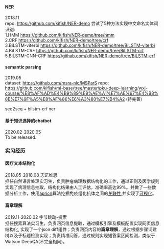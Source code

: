 #### NER
2018.11  
repo: https://github.com/kifish/NER-demo
尝试了5种方法实现中文命名实体词识别:    
1.HMM
https://github.com/kifish/NER-demo/tree/hmm  
2.CRF
https://github.com/kifish/NER-demo/tree/crf  
3.BiLSTM-viterbi
https://github.com/kifish/NER-demo/tree/BiLSTM-viterbi  
4.BiLSTM-CRF
https://github.com/kifish/NER-demo/tree/BiLSTM-crf  
5.BiLSTM-CNN-CRF
https://github.com/kifish/NER-demo/tree/BiLSTM-crf

#### semantic parsing
2019.05  
dataset: https://github.com/msra-nlc/MSParS
repo: https://github.com/kifish/ml-base/tree/master/pku-deep-learning/wxj-course/%E8%AF%AD%E4%B9%89%E8%AE%A1%E7%AE%97%E4%B8%8E%E7%9F%A5%E8%AF%86%E6%A3%80%E7%B4%A2 (待完善)

seq2seq + bilstm-crf ner

#### 基于知识选择的chatbot
2020.02-2020.05  
To be released.

### 实习经历

#### 医疗文本结构化
2018.05-2018.08                         志诺维思  
担任自然语言处理实习生，负责肿瘤病理数据结构化的工作，通过正则及医学规则实现了病理信息抽取，结构化结果由人工评估，准确率高达99%。并做了一些数据分析工作，使用[apriori](https://github.com/kifish/prac_code/blob/master/pieces/apriori.py)算法挖掘免疫组化抗体之间的[关联性](https://kifish.github.io/2018/07/24/apriori/),并实现了[可视化](https://kifish.github.io/R-notes/plot_rules/qfs.html)。 

#### 篇章理解
2019.11-2020.02                        字节跳动-搜索  
担任搜索算法实习生，负责网页信息提取，通过模板引擎及模板配置实现网页信息结构化, 实现了一个json diff组件；负责网页内容的**篇章理解**，通过根据步骤词建树以及子标题检测实现；负责精准问答，通过规则实现短答案区间检测，类似于Watson DeepQA(不完全相同)。

